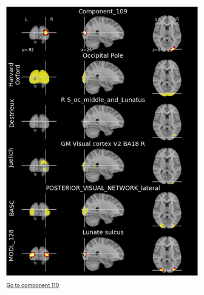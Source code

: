 


![109](preliminary/109.jpg "Component 109")

[Go to component 110](https://parietal-inria.github.io/MODL_atlas/512/110 "Component 110")